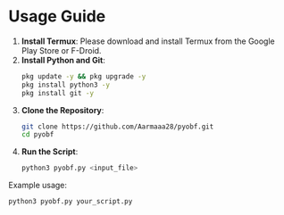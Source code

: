 # Usage Guide

1. **Install Termux**: Please download and install Termux from the Google Play Store or F-Droid.
2. **Install Python and Git**:
    ```bash
    pkg update -y && pkg upgrade -y
    pkg install python3 -y
    pkg install git -y
    ```
3. **Clone the Repository**:
    ```bash
    git clone https://github.com/Aarmaaa28/pyobf.git
    cd pyobf
    ```
4. **Run the Script**:
    ```bash
    python3 pyobf.py <input_file>
    ```

Example usage:
```bash
python3 pyobf.py your_script.py
```

